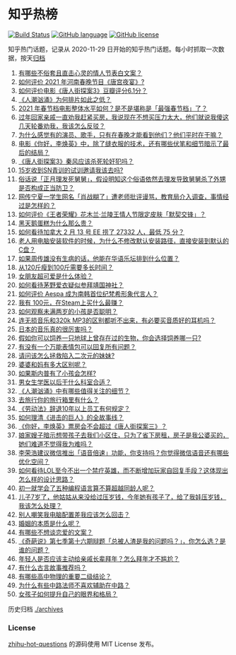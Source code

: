# 知乎热榜
[![Build Status](https://github.com/ToWeLong/zhihu-hot-questions/workflows/CI/badge.svg)](https://github.com/ToWeLong/zhihu-hot-questions/actions)
[![GitHub language](https://img.shields.io/badge/language-golang-orange.svg)](https://golang.org/)
[![GitHub license](https://img.shields.io/github/license/ToWeLong/zhihu-hot-questions)](https://github.com/ToWeLong/zhihu-hot-questions/blob/main/LICENSE)

知乎热门话题，记录从 2020-11-29 日开始的知乎热门话题。每小时抓取一次数据，按天[归档](./archives)

<!-- BEGIN -->

1. [有哪些不俗套且直击心灵的情人节表白文案？](https://www.zhihu.com/question/442513474)
1. [如何评价 2021 年河南春晚节目《唐宫夜宴》?](https://www.zhihu.com/question/444083597)
1. [如何评价电影《唐人街探案3》豆瓣评分6.1分？](https://www.zhihu.com/question/444222726)
1. [《人潮汹涌》为何排片如此之低？](https://www.zhihu.com/question/444140357)
1. [2021 年春节档电影整体水平如何？是不是堪称是「最强春节档」了？](https://www.zhihu.com/question/444063793)
1. [过年回家亲戚一直劝我赶紧买房，我说现在不想买压力太大，他们就说我傻这几天轮番劝我，我该怎么反驳？](https://www.zhihu.com/question/444235335)
1. [为什么感觉有的演员、歌手，只有在春晚才能看到他们？他们平时在干嘛？](https://www.zhihu.com/question/444006435)
1. [电影《你好，李焕英》中，除了缝衣服的技术，还有哪些伏笔和细节暗示了最后的结局？](https://www.zhihu.com/question/444054983)
1. [《唐人街探案3》秦风应该杀死轮奸犯吗？](https://www.zhihu.com/question/444071091)
1. [15岁收到SN青训的试训邀请我该去吗?](https://www.zhihu.com/question/444265797)
1. [俗话说「正月理发死舅舅」，假设明知这个俗语依然去理发导致舅舅杀了外甥是否构成正当防卫？](https://www.zhihu.com/question/444341465)
1. [网传宁夏一学生网名「肖战糊了」遭老师批评谩骂，教育局介入调查，事情经过是怎样的？](https://www.zhihu.com/question/444346528)
1. [如何评价《王者荣耀》花木兰·兰陵王情人节限定皮肤「默契交锋」？](https://www.zhihu.com/question/444104719)
1. [黑天鹅蛋糕为什么那么贵？](https://www.zhihu.com/question/22916879)
1. [如何看待加拿大 2 月 13 号 EE 捞了 27332 人，最低 75 分？](https://www.zhihu.com/question/444313836)
1. [老人用电脑安装软件的时候，为什么不修改默认安装路径，直接安装到默认的C盘？](https://www.zhihu.com/question/358544011)
1. [如果周传雄没有生病的话，他能在华语乐坛排到什么位置？](https://www.zhihu.com/question/338999136)
1. [从120斤瘦到100斤需要多长时间？](https://www.zhihu.com/question/302084700)
1. [女朋友超可爱是什么体验？](https://www.zhihu.com/question/264334522)
1. [如何看待茅野爱衣疑似参拜靖国神社？](https://www.zhihu.com/question/444206340)
1. [如何评价 Aespa 成为南韩首位纪梵希形象代言人？](https://www.zhihu.com/question/444014838)
1. [我有 100元，在Steam上买什么最赚？](https://www.zhihu.com/question/440736792)
1. [如何观察未满两岁的小孩是否聪明？](https://www.zhihu.com/question/434932545)
1. [连无损音乐和320k MP3的区别都听不出来，有必要买音质好的耳机吗？](https://www.zhihu.com/question/440980623)
1. [日本的音乐真的很厉害吗？](https://www.zhihu.com/question/443380335)
1. [假如你可以饲养一只地球上曾存在过的生物，你会选择饲养哪一只?](https://www.zhihu.com/question/430568590)
1. [有没有一个万能表情包可以回复所有问题？](https://www.zhihu.com/question/341311495)
1. [请问该怎么拯救陷入二次元的妹妹?](https://www.zhihu.com/question/443290804)
1. [婆婆和妈有多大区别呢？](https://www.zhihu.com/question/440137063)
1. [如果斯内普有了小孩会怎样?](https://www.zhihu.com/question/325018024)
1. [男女生学医以后干什么科室合适？](https://www.zhihu.com/question/438568658)
1. [《人潮汹涌》中有哪些值得关注的细节？](https://www.zhihu.com/question/443936711)
1. [去旅行你的旅行箱里有什么？](https://www.zhihu.com/question/436282518)
1. [《劳动法》辞退10年以上员工有何规定？](https://www.zhihu.com/question/402682684)
1. [如何理清《进击的巨人》的全故事线？](https://www.zhihu.com/question/58237145)
1. [《你好，李焕英》票房会不会超过《唐人街探案三》？](https://www.zhihu.com/question/439176115)
1. [娘家嫂子暗示想带孩子去我们小区住，只为了省下房租，房子是我公婆买的，她们难道不觉得我为难吗？](https://www.zhihu.com/question/435567727)
1. [李荣浩建议微信推出「语音倍速」功能，你支持吗？你觉得微信语音还有哪些优化空间？](https://www.zhihu.com/question/444270906)
1. [如何看待LOL至今不出一个禁疗英雄，而不断增加玩家自回复手段？这体现出怎么样的设计思路？](https://www.zhihu.com/question/438849890)
1. [初一就学会了五种编程语言算不算超越同龄人呢？](https://www.zhihu.com/question/443809216)
1. [儿子7岁了，他姑姑从来没给过压岁钱，今年她有孩子了，给了我娃压岁钱，我该怎么处理？](https://www.zhihu.com/question/367936343)
1. [别人嘲笑我电脑配置差我应该怎么回击？](https://www.zhihu.com/question/443981011)
1. [婚姻的本质是什么呢？](https://www.zhihu.com/question/438830032)
1. [有哪些不想谈恋爱的文案？](https://www.zhihu.com/question/391790138)
1. [《奇葩说》第七季第十六期辩题「总被人渣是我的问题吗？」，你怎么选？是谁的问题？](https://www.zhihu.com/question/444210166)
1. [年轻人是否应该主动给亲戚长辈拜年？怎么拜年才不尴尬？](https://www.zhihu.com/question/444020118)
1. [有什么古言故事推荐吗？](https://www.zhihu.com/question/419807008)
1. [有哪些高中物理的重要二级结论？](https://www.zhihu.com/question/55295435)
1. [为什么有些中路法师不喜欢辅助在中路？](https://www.zhihu.com/question/442243528)
1. [女孩子如何提升自己的眼界和格局？](https://www.zhihu.com/question/443769667)

<!-- END -->

历史归档 [./archives](./archives)


### License
[zhihu-hot-questions](https://github.com/towelong/zhihu-hot-questions) 的源码使用 MIT License 发布。